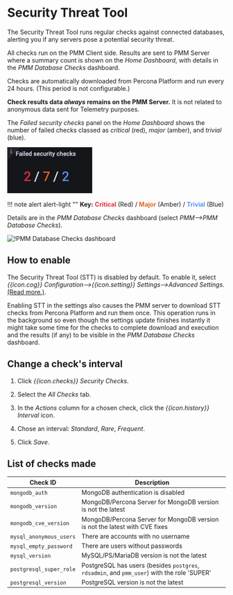 # Security Threat Tool

The Security Threat Tool runs regular checks against connected databases, alerting you if any servers pose a potential security threat.

All checks run on the PMM Client side. Results are sent to PMM Server where a summary count is shown on the *Home Dashboard*, with details in the *PMM Database Checks* dashboard.

Checks are automatically downloaded from Percona Platform and run every 24 hours. (This period is not configurable.)

**Check results data *always* remains on the PMM Server.** It is not related to anonymous data sent for Telemetry purposes.

The *Failed security checks* panel on the *Home Dashboard* shows the number of failed checks classed as *critical* (red), *major* (amber), and *trivial* (blue).

![!Failed security checks panel](../../_images/PMM_Home_Dashboard_Panels_Failed_Security_Checks.jpg)

!!! note alert alert-light ""
    **Key:** <b style="color:#e02f44;">Critical</b> (Red) / <b style="color:#e36526;">Major</b> (Amber) / <b style="color:#5794f2;">Trivial</b> (Blue)

Details are in the *PMM Database Checks* dashboard (select *PMM-->PMM Database Checks*).

![!PMM Database Checks dashboard](../../_images/PMM_Database_Checks.jpg)

## How to enable

The Security Threat Tool (STT) is disabled by default. To enable it, select *{{icon.cog}} Configuration-->{{icon.setting}} Settings-->Advanced Settings*. [(Read more.)](../../how-to/configure.md#advanced-settings).

Enabling STT in the settings also causes the PMM server to download STT checks from Percona Platform and run them once. This operation runs in the background so even though the settings update finishes instantly it might take some time for the checks to complete download and execution and the results (if any) to be visible in the *PMM Database Checks* dashboard.

## Change a check's interval

1. Click *{{icon.checks}} Security Checks*.

2. Select the *All Checks* tab.

3. In the *Actions* column for a chosen check, click the *{{icon.history}} Interval* icon.

4. Chose an interval: *Standard*, *Rare*, *Frequent*.

5. Click *Save*.

## List of checks made

| Check ID                | Description
| ----------------------- | ----------------------------------------------------------------
| `mongodb_auth`          | MongoDB authentication is disabled
| `mongodb_version`       | MongoDB/Percona Server for MongoDB version is not the latest
| `mongodb_cve_version`   | MongoDB/Percona Server for MongoDB version is not the latest with CVE fixes
| `mysql_anonymous_users` | There are accounts with no username
| `mysql_empty_password`  | There are users without passwords
| `mysql_version`         | MySQL/PS/MariaDB version is not the latest
| `postgresql_super_role` | PostgreSQL has users (besides `postgres`, `rdsadmin`, and `pmm_user`) with the role 'SUPER'
| `postgresql_version`    | PostgreSQL version is not the latest